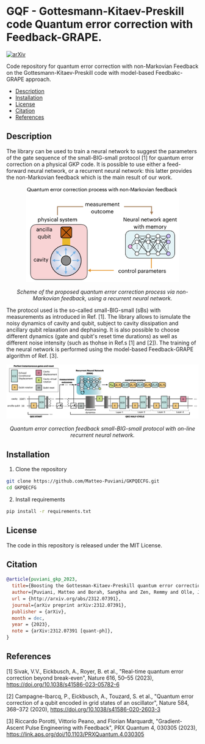 # GQF - Gottesmann-Kitaev-Preskill code Quantum error correction with Feedback-GRAPE.
[![arXiv](https://img.shields.io/badge/arXiv-2312.07391-b31b1b.svg)](https://arxiv.org/abs/2312.07391)

Code repository for quantum error correction with non-Markovian Feedback on the Gottesmann-Kitaev-Preskill code with model-based Feedbakc-GRAPE approach.

- [Description](#description)
- [Installation](#installation)
- [License](#license)
- [Citation](#citation)
- [References](#references)


## Description

The library can be used to train a neural network to suggest the parameters of the gate sequence of the small-BIG-small protocol [1] for quantum error correction on a physical GKP code. It is possible to use either a feed-forward neural network, or a recurrent neural network: this latter provides the non-Markovian feedback which is the main result of our work. 

<p align="center">
  <img src="images/scheme_GKP.png" alt="overview" width="400"/>
</p>
<p align="center">
  <em> Scheme of the proposed quantum error correction process via non-Markovian feedback, using a recurrent neural network. </em>
</p>

The protocol used is the so-called small-BIG-small (sBs) with measurements as introduced in Ref. [1]. The library allows to ismulate the noisy dynamics of cavity and qubit, subject to cavity dissipation and ancillary qubit relaxation and dephasing. It is also possible to choose different dynamics (gate and qubit's reset time durations) as well as different noise intensity (such as thohse in Ref.s [1] and [2]). The training of the neural network is performed using the model-based Feedback-GRAPE algorithm of Ref. [3].

<p align="center">
  <img src="images/scheme_QEC.png" alt="overview" width="1000"/>
</p>
<p align="center">
  <em> Quantum error correction feedback small-BIG-small protocol with on-line recurrent neural network. </em>
</p>

## Installation

1. Clone the repository

``` bash
git clone https://github.com/Matteo-Puviani/GKPQECFG.git
cd GKPQECFG
```

2. Install requirements
``` bash
pip install -r requirements.txt
```


## License

The code in this repository is released under the MIT License.


## Citation
``` bib
@article{puviani_gkp_2023,
  title={Boosting the Gottesman-Kitaev-Preskill quantum error correction with non-Markovian feedback},
  author={Puviani, Matteo and Borah, Sangkha and Zen, Remmy and Olle, Jan and Marquardt, Florian},
  url = {http://arxiv.org/abs/2312.07391},
  journal={arXiv preprint arXiv:2312.07391},
  publisher = {arXiv},
  month = dec,
  year = {2023},
  note = {arXiv:2312.07391 [quant-ph]},
}
```


## References
[1] Sivak, V.V., Eickbusch, A., Royer, B. et al., "Real-time quantum error correction beyond break-even", Nature 616, 50–55 (2023), https://doi.org/10.1038/s41586-023-05782-6

[2] Campagne-Ibarcq, P., Eickbusch, A., Touzard, S. et al., "Quantum error correction of a qubit encoded in grid states of an oscillator", Nature 584, 368–372 (2020), https://doi.org/10.1038/s41586-020-2603-3

[3] Riccardo Porotti, Vittorio Peano, and Florian Marquardt, "Gradient-Ascent Pulse Engineering with Feedback", PRX Quantum 4, 030305 (2023), https://link.aps.org/doi/10.1103/PRXQuantum.4.030305
